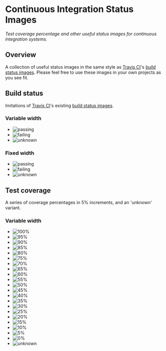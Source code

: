 # Continuous Integration Status Images

*Test coverage percentage and other useful status images for continuous integration systems.*

## Overview

A collection of useful status images in the same style as
[Travis CI](https://travis-ci.org/)'s [build status images](https://github.com/travis-ci/travis-ci/tree/master/public/images/result).
Please feel free to use these images in your own projects as you see fit.

## Build status

Imitations of [Travis CI](https://travis-ci.org/)'s existing
[build status images](https://github.com/travis-ci/travis-ci/tree/master/public/images/result).

### Variable width

- ![passing](https://raw.github.com/ezzatron/ci-status-images/master/img/build-status/build-status-passing.png)
- ![failing](https://raw.github.com/ezzatron/ci-status-images/master/img/build-status/build-status-failing.png)
- ![unknown](https://raw.github.com/ezzatron/ci-status-images/master/img/build-status/build-status-unknown.png)

### Fixed width

- ![passing](https://raw.github.com/ezzatron/ci-status-images/master/img/build-status-fixed-width/build-status-passing.png)
- ![failing](https://raw.github.com/ezzatron/ci-status-images/master/img/build-status-fixed-width/build-status-failing.png)
- ![unknown](https://raw.github.com/ezzatron/ci-status-images/master/img/build-status-fixed-width/build-status-unknown.png)

## Test coverage

A series of coverage percentages in 5% increments, and an 'unknown' variant.

### Variable width

- ![100%](https://raw.github.com/ezzatron/ci-status-images/master/img/test-coverage/test-coverage-100.png)
- ![95%](https://raw.github.com/ezzatron/ci-status-images/master/img/test-coverage/test-coverage-095.png)
- ![90%](https://raw.github.com/ezzatron/ci-status-images/master/img/test-coverage/test-coverage-090.png)
- ![85%](https://raw.github.com/ezzatron/ci-status-images/master/img/test-coverage/test-coverage-085.png)
- ![80%](https://raw.github.com/ezzatron/ci-status-images/master/img/test-coverage/test-coverage-080.png)
- ![75%](https://raw.github.com/ezzatron/ci-status-images/master/img/test-coverage/test-coverage-075.png)
- ![70%](https://raw.github.com/ezzatron/ci-status-images/master/img/test-coverage/test-coverage-070.png)
- ![65%](https://raw.github.com/ezzatron/ci-status-images/master/img/test-coverage/test-coverage-065.png)
- ![60%](https://raw.github.com/ezzatron/ci-status-images/master/img/test-coverage/test-coverage-060.png)
- ![55%](https://raw.github.com/ezzatron/ci-status-images/master/img/test-coverage/test-coverage-055.png)
- ![50%](https://raw.github.com/ezzatron/ci-status-images/master/img/test-coverage/test-coverage-050.png)
- ![45%](https://raw.github.com/ezzatron/ci-status-images/master/img/test-coverage/test-coverage-045.png)
- ![40%](https://raw.github.com/ezzatron/ci-status-images/master/img/test-coverage/test-coverage-040.png)
- ![35%](https://raw.github.com/ezzatron/ci-status-images/master/img/test-coverage/test-coverage-035.png)
- ![30%](https://raw.github.com/ezzatron/ci-status-images/master/img/test-coverage/test-coverage-030.png)
- ![25%](https://raw.github.com/ezzatron/ci-status-images/master/img/test-coverage/test-coverage-025.png)
- ![20%](https://raw.github.com/ezzatron/ci-status-images/master/img/test-coverage/test-coverage-020.png)
- ![15%](https://raw.github.com/ezzatron/ci-status-images/master/img/test-coverage/test-coverage-015.png)
- ![10%](https://raw.github.com/ezzatron/ci-status-images/master/img/test-coverage/test-coverage-010.png)
- ![5%](https://raw.github.com/ezzatron/ci-status-images/master/img/test-coverage/test-coverage-005.png)
- ![0%](https://raw.github.com/ezzatron/ci-status-images/master/img/test-coverage/test-coverage-000.png)
- ![unknown](https://raw.github.com/ezzatron/ci-status-images/master/img/test-coverage/test-coverage-unknown.png)
